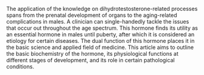 The application of the knowledge on dihydrotestosterone-related processes spans from the prenatal development of organs to the aging-related complications in males. A clinician can single-handedly tackle the issues that occur out throughout the age spectrum. This hormone finds its utility as an essential hormone in males until puberty, after which it is considered an etiology for certain diseases. The dual function of this hormone places it in the basic science and applied field of medicine. This article aims to outline the basic biochemistry of the hormone, its physiological functions at different stages of development, and its role in certain pathological conditions.